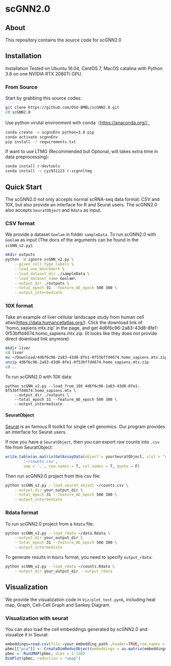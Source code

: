# scGNN2.0
## About
This repository contains the source code for scGNN2.0

## Installation
Installation Tested on Ubuntu 16.04, CentOS 7, MacOS catalina with Python 3.8 on one NVIDIA RTX 2080Ti GPU.

### From Source
Start by grabbing this source codes:
```bash
git clone https://github.com/OSU-BMBL/scGNN2.0.git
cd scGNN2.0
```
Use python virutal environment with conda（https://anaconda.org/）
```bash
conda create -n scgnnEnv python=3.8 pip
conda activate scgnnEnv
pip install -r requirements.txt
```
If want to use LTMG (Recommended but Optional, will takes extra time in data preprocessing):
```bash
conda install r-devtools
conda install -c cyz931123 r-scgnnltmg
```
## Quick Start
The scGNN2.0 not only accepts normal scRNA-seq data format: CSV and 10X, but also provide an interface for R and Seurat users. The scGNN2.0 also accepts `SeuratObject` and `Rdata` as input.

### CSV format
We provide a dataset `Goolam` in folder `sampleData`. To run scGNN2.0 with `Goolam` as input (The docs of the arguments can be found in the `scGNN_v2.py`):
```bash
mkdir outputs
python -W ignore scGNN_v2.py \
    --given_cell_type_labels \
    --load_use_benchmark \
    --load_dataset_dir ./sampleData \
    --load_dataset_name Goolam\
    --output_dir ./outputs \
    --total_epoch 31 --feature_AE_epoch 500 300 \
    --output_intermediate 
```

### 10X format
Take an example of liver cellular landscape study from human cell atlas(https://data.humancellatlas.org/). Click the download link of 'homo_sapiens.mtx.zip' in the page, and get 4d6f6c96-2a83-43d8-8fe1-0f53bffd4674.homo_sapiens.mtx.zip. (It looks like they does not provide direct download link anymore)
```bash
mkdir liver
cd liver
mv ~/Download/4d6f6c96-2a83-43d8-8fe1-0f53bffd4674.homo_sapiens.mtx.zip .
unzip 4d6f6c96-2a83-43d8-8fe1-0f53bffd4674.homo_sapiens.mtx.zip
cd ..
```
To run scGNN2.0 with 10X data:
```
python scGNN_v2.py --load_from_10X 4d6f6c96-2a83-43d8-8fe1-0f53bffd4674.homo_sapiens.mtx \
    --output_dir ./outputs \
    --total_epoch 31 --feature_AE_epoch 500 300 \
    --output_intermediate 
```

#### SeuratObject
[Seurat](https://satijalab.org/seurat) is an famous R toolkit for single cell genomics. Our program provides an interface for Seurat users. 

If now you have a `SeuratObject`, then you can export raw counts into `.csv` file from SeuratObject:
```R
write.table(as.matrix(GetAssayData(object = yourSeuratObject, slot = "counts")), 
        '~/counts.csv', 
        sep = ',', row.names = T, col.names = T, quote = F)
```
Then run scGNN2.0 project from this csv file:
```bash
python scGNN_v2.py --load_seurat_object ~/counts.csv \
    --output_dir your_output_dir \
    --total_epoch 31 --feature_AE_epoch 500 300 \
    --output_intermediate 
```

### Rdata format
To run scGNN2.0 project from a `Rdata` file:
```bash
python scGNN_v2.py --load_rdata ~/data.Rdata \
    --output_dir your_output_dir \
    --total_epoch 31 --feature_AE_epoch 500 300 \
    --output_intermediate 
```

To generate results in `Rdata` format, you need to specify `output_rdata`:
```bash
python scGNN_v2.py --load_rdata ~/counts.Rdata \
    --output_dir your_output_dir --output_rdata
```

## Visualization
We provide the visualization code in `Viz/plot_test.pynb`, including heat map, Graph, Cell-Cell Graph and Sankey Diagram.

### Visualization with seurat
You can also load the cell embeddings generated by scGNN2.0 and visualize it in Seurat:
```R
embeddings=read.csv(file =your_embedding_path ,header=TRUE,row.names = 1)
pbmc[["pca"]] <- CreateDimReducObject(embeddings = as.matrix(embeddings), key = "embedding_", assay = DefaultAssay(pbmc))
pbmc <- RunUMAP(pbmc, dims = 1:128)
DimPlot(pbmc, reduction = "umap")
```
